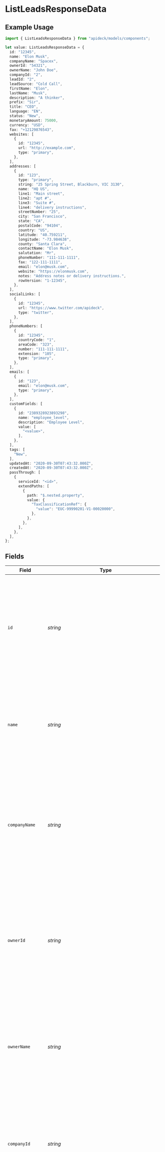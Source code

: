 # ListLeadsResponseData

## Example Usage

```typescript
import { ListLeadsResponseData } from "apideck/models/components";

let value: ListLeadsResponseData = {
  id: "12345",
  name: "Elon Musk",
  companyName: "Spacex",
  ownerId: "54321",
  ownerName: "John Doe",
  companyId: "2",
  leadId: "2",
  leadSource: "Cold Call",
  firstName: "Elon",
  lastName: "Musk",
  description: "A thinker",
  prefix: "Sir",
  title: "CEO",
  language: "EN",
  status: "New",
  monetaryAmount: 75000,
  currency: "USD",
  fax: "+12129876543",
  websites: [
    {
      id: "12345",
      url: "http://example.com",
      type: "primary",
    },
  ],
  addresses: [
    {
      id: "123",
      type: "primary",
      string: "25 Spring Street, Blackburn, VIC 3130",
      name: "HQ US",
      line1: "Main street",
      line2: "apt #",
      line3: "Suite #",
      line4: "delivery instructions",
      streetNumber: "25",
      city: "San Francisco",
      state: "CA",
      postalCode: "94104",
      country: "US",
      latitude: "40.759211",
      longitude: "-73.984638",
      county: "Santa Clara",
      contactName: "Elon Musk",
      salutation: "Mr",
      phoneNumber: "111-111-1111",
      fax: "122-111-1111",
      email: "elon@musk.com",
      website: "https://elonmusk.com",
      notes: "Address notes or delivery instructions.",
      rowVersion: "1-12345",
    },
  ],
  socialLinks: [
    {
      id: "12345",
      url: "https://www.twitter.com/apideck",
      type: "twitter",
    },
  ],
  phoneNumbers: [
    {
      id: "12345",
      countryCode: "1",
      areaCode: "323",
      number: "111-111-1111",
      extension: "105",
      type: "primary",
    },
  ],
  emails: [
    {
      id: "123",
      email: "elon@musk.com",
      type: "primary",
    },
  ],
  customFields: [
    {
      id: "2389328923893298",
      name: "employee_level",
      description: "Employee Level",
      value: [
        "<value>",
      ],
    },
  ],
  tags: [
    "New",
  ],
  updatedAt: "2020-09-30T07:43:32.000Z",
  createdAt: "2020-09-30T07:43:32.000Z",
  passThrough: [
    {
      serviceId: "<id>",
      extendPaths: [
        {
          path: "$.nested.property",
          value: {
            "TaxClassificationRef": {
              "value": "EUC-99990201-V1-00020000",
            },
          },
        },
      ],
    },
  ],
};
```

## Fields

| Field                                                                                                                                                                                                                                                        | Type                                                                                                                                                                                                                                                         | Required                                                                                                                                                                                                                                                     | Description                                                                                                                                                                                                                                                  | Example                                                                                                                                                                                                                                                      |
| ------------------------------------------------------------------------------------------------------------------------------------------------------------------------------------------------------------------------------------------------------------ | ------------------------------------------------------------------------------------------------------------------------------------------------------------------------------------------------------------------------------------------------------------ | ------------------------------------------------------------------------------------------------------------------------------------------------------------------------------------------------------------------------------------------------------------ | ------------------------------------------------------------------------------------------------------------------------------------------------------------------------------------------------------------------------------------------------------------ | ------------------------------------------------------------------------------------------------------------------------------------------------------------------------------------------------------------------------------------------------------------ |
| `id`                                                                                                                                                                                                                                                         | *string*                                                                                                                                                                                                                                                     | :heavy_minus_sign:                                                                                                                                                                                                                                           | A unique string identifier assigned to each lead within the CRM. This ID is used to uniquely distinguish each lead from others in the system and is essential for operations that require specific lead identification, such as updates or deletions.        | 12345                                                                                                                                                                                                                                                        |
| `name`                                                                                                                                                                                                                                                       | *string*                                                                                                                                                                                                                                                     | :heavy_check_mark:                                                                                                                                                                                                                                           | The full name of the lead as recorded in the CRM. This string is crucial for identifying the lead in user interfaces and reports, and it is always provided for each lead entry to ensure clarity in lead identification.                                    | Elon Musk                                                                                                                                                                                                                                                    |
| `companyName`                                                                                                                                                                                                                                                | *string*                                                                                                                                                                                                                                                     | :heavy_check_mark:                                                                                                                                                                                                                                           | The name of the company with which the lead is associated. This string provides context about the lead's business affiliations and is essential for understanding the lead's professional background and potential business opportunities.                   | Spacex                                                                                                                                                                                                                                                       |
| `ownerId`                                                                                                                                                                                                                                                    | *string*                                                                                                                                                                                                                                                     | :heavy_minus_sign:                                                                                                                                                                                                                                           | The unique identifier of the user or entity that owns or manages the lead within the CRM. This ID helps in assigning responsibility and tracking lead management activities, and it is particularly useful in systems with multiple users managing leads.    | 54321                                                                                                                                                                                                                                                        |
| `ownerName`                                                                                                                                                                                                                                                  | *string*                                                                                                                                                                                                                                                     | :heavy_minus_sign:                                                                                                                                                                                                                                           | The name of the lead's owner, typically a sales representative or account manager responsible for managing the lead. This is returned as a string and helps identify who is handling the lead within the CRM system.                                         | John Doe                                                                                                                                                                                                                                                     |
| `companyId`                                                                                                                                                                                                                                                  | *string*                                                                                                                                                                                                                                                     | :heavy_minus_sign:                                                                                                                                                                                                                                           | A unique identifier for the company associated with the lead. This string value links the lead to its respective company record in the CRM, facilitating organization and retrieval of company-specific lead data.                                           | 2                                                                                                                                                                                                                                                            |
| `leadId`                                                                                                                                                                                                                                                     | *string*                                                                                                                                                                                                                                                     | :heavy_minus_sign:                                                                                                                                                                                                                                           | The unique identifier assigned to the lead within the CRM system. This string is crucial for tracking and referencing the lead across various operations and integrations.                                                                                   | 2                                                                                                                                                                                                                                                            |
| `leadSource`                                                                                                                                                                                                                                                 | *string*                                                                                                                                                                                                                                                     | :heavy_minus_sign:                                                                                                                                                                                                                                           | Indicates the origin of the lead, such as a marketing campaign, referral, or direct inquiry. This string helps categorize leads based on their source, aiding in analysis and strategy development.                                                          | Cold Call                                                                                                                                                                                                                                                    |
| `firstName`                                                                                                                                                                                                                                                  | *string*                                                                                                                                                                                                                                                     | :heavy_minus_sign:                                                                                                                                                                                                                                           | The first name of the lead, provided as a string. This is used for personalizing communications and managing lead records within the CRM.                                                                                                                    | Elon                                                                                                                                                                                                                                                         |
| `lastName`                                                                                                                                                                                                                                                   | *string*                                                                                                                                                                                                                                                     | :heavy_minus_sign:                                                                                                                                                                                                                                           | The last name of the lead as recorded in the CRM system. This field may be empty if the lead's last name is not provided. It is used to identify and differentiate individual leads within the system.                                                       | Musk                                                                                                                                                                                                                                                         |
| `description`                                                                                                                                                                                                                                                | *string*                                                                                                                                                                                                                                                     | :heavy_minus_sign:                                                                                                                                                                                                                                           | A brief overview or summary of the lead, which may include notes or additional context about the lead's interests or interactions. This field is optional and can be customized to suit the needs of the CRM user.                                           | A thinker                                                                                                                                                                                                                                                    |
| `prefix`                                                                                                                                                                                                                                                     | *string*                                                                                                                                                                                                                                                     | :heavy_minus_sign:                                                                                                                                                                                                                                           | The prefix or title used before the lead's name, such as Mr., Ms., or Dr. This field helps in addressing the lead appropriately in communications and is optional.                                                                                           | Sir                                                                                                                                                                                                                                                          |
| `title`                                                                                                                                                                                                                                                      | *string*                                                                                                                                                                                                                                                     | :heavy_minus_sign:                                                                                                                                                                                                                                           | The professional job title of the lead, such as 'Software Engineer' or 'Marketing Manager'. This information is useful for understanding the lead's role and potential needs or interests.                                                                   | CEO                                                                                                                                                                                                                                                          |
| `language`                                                                                                                                                                                                                                                   | *string*                                                                                                                                                                                                                                                     | :heavy_minus_sign:                                                                                                                                                                                                                                           | The language preference of the lead, represented by a two-letter ISO 639-1 code, such as 'EN' for English. This helps in tailoring communications and content to the lead's preferred language.                                                              | EN                                                                                                                                                                                                                                                           |
| `status`                                                                                                                                                                                                                                                     | *string*                                                                                                                                                                                                                                                     | :heavy_minus_sign:                                                                                                                                                                                                                                           | Represents the current status of the lead, such as 'new', 'contacted', or 'qualified'. This helps in understanding the lead's position in the sales pipeline. The value is a string that indicates the lead's progress or state within the CRM system.       | New                                                                                                                                                                                                                                                          |
| `monetaryAmount`                                                                                                                                                                                                                                             | *number*                                                                                                                                                                                                                                                     | :heavy_minus_sign:                                                                                                                                                                                                                                           | The total monetary value associated with the lead, expressed as a numeric value. This figure is crucial for assessing the potential revenue from the lead and is typically used in financial forecasting and analysis.                                       | 75000                                                                                                                                                                                                                                                        |
| `currency`                                                                                                                                                                                                                                                   | [components.ListLeadsResponseCurrency](../../models/components/listleadsresponsecurrency.md)                                                                                                                                                                 | :heavy_minus_sign:                                                                                                                                                                                                                                           | Indicates the currency type for the monetary amount, following the ISO 4217 standard (e.g., 'USD' for US Dollars). This ensures that the monetary value is correctly interpreted in the context of international transactions.                               | USD                                                                                                                                                                                                                                                          |
| `fax`                                                                                                                                                                                                                                                        | *string*                                                                                                                                                                                                                                                     | :heavy_minus_sign:                                                                                                                                                                                                                                           | The fax number associated with the lead, formatted as a string. This contact detail is part of the lead's profile and can be used for sending documents via fax.                                                                                             | +12129876543                                                                                                                                                                                                                                                 |
| `websites`                                                                                                                                                                                                                                                   | [components.ListLeadsResponseWebsites](../../models/components/listleadsresponsewebsites.md)[]                                                                                                                                                               | :heavy_minus_sign:                                                                                                                                                                                                                                           | An array of website URLs related to the lead, providing additional online resources or contact points. Each entry in the array is a string representing a full URL, which can be used for further engagement or information gathering.                       |                                                                                                                                                                                                                                                              |
| `addresses`                                                                                                                                                                                                                                                  | [components.ListLeadsResponseAddresses](../../models/components/listleadsresponseaddresses.md)[]                                                                                                                                                             | :heavy_minus_sign:                                                                                                                                                                                                                                           | An array containing address objects related to the lead. Each object within the array holds detailed information about a specific address, allowing for comprehensive storage and retrieval of multiple addresses associated with a single lead.             |                                                                                                                                                                                                                                                              |
| `socialLinks`                                                                                                                                                                                                                                                | [components.ListLeadsResponseSocialLinks](../../models/components/listleadsresponsesociallinks.md)[]                                                                                                                                                         | :heavy_minus_sign:                                                                                                                                                                                                                                           | An array of social media links associated with the lead. Each entry in the array represents a different social media profile, allowing for comprehensive tracking of the lead's online presence.                                                             |                                                                                                                                                                                                                                                              |
| `phoneNumbers`                                                                                                                                                                                                                                               | [components.ListLeadsResponsePhoneNumbers](../../models/components/listleadsresponsephonenumbers.md)[]                                                                                                                                                       | :heavy_minus_sign:                                                                                                                                                                                                                                           | An array containing the lead's phone numbers, each represented as an object. This array can include multiple phone numbers, providing comprehensive contact options for the lead.                                                                            |                                                                                                                                                                                                                                                              |
| `emails`                                                                                                                                                                                                                                                     | [components.ListLeadsResponseEmails](../../models/components/listleadsresponseemails.md)[]                                                                                                                                                                   | :heavy_minus_sign:                                                                                                                                                                                                                                           | A list of email addresses associated with the lead. This array can contain multiple email strings, each representing a different email contact for the lead. It is useful for sending communications and updates to the lead.                                |                                                                                                                                                                                                                                                              |
| `customFields`                                                                                                                                                                                                                                               | [components.ListLeadsResponseCustomFields](../../models/components/listleadsresponsecustomfields.md)[]                                                                                                                                                       | :heavy_minus_sign:                                                                                                                                                                                                                                           | An array of custom fields that provide additional, user-defined information about the lead. Each entry in the array corresponds to a specific custom field, allowing for flexible data storage and retrieval.                                                |                                                                                                                                                                                                                                                              |
| `tags`                                                                                                                                                                                                                                                       | *string*[]                                                                                                                                                                                                                                                   | :heavy_minus_sign:                                                                                                                                                                                                                                           | An array of tags associated with the lead, used for categorization or filtering purposes. Each tag is a string that represents a specific label or keyword relevant to the lead.                                                                             | [<br/>"New"<br/>]                                                                                                                                                                                                                                            |
| `customMappings`                                                                                                                                                                                                                                             | [components.ListLeadsResponseCustomMappings](../../models/components/listleadsresponsecustommappings.md)                                                                                                                                                     | :heavy_minus_sign:                                                                                                                                                                                                                                           | Contains any custom mappings configured for the lead resource. This object may include key-value pairs that map custom fields to standard fields, allowing for tailored data representation. Useful for integrations that require specific field alignments. |                                                                                                                                                                                                                                                              |
| `updatedAt`                                                                                                                                                                                                                                                  | *string*                                                                                                                                                                                                                                                     | :heavy_minus_sign:                                                                                                                                                                                                                                           | The timestamp indicating when the lead was last updated, formatted in ISO 8601. This helps track changes and synchronize data updates across systems.                                                                                                        | 2020-09-30T07:43:32.000Z                                                                                                                                                                                                                                     |
| `createdAt`                                                                                                                                                                                                                                                  | *string*                                                                                                                                                                                                                                                     | :heavy_minus_sign:                                                                                                                                                                                                                                           | The timestamp indicating when the lead was initially created, formatted in ISO 8601. This is essential for understanding the lead's lifecycle and history within the CRM.                                                                                    | 2020-09-30T07:43:32.000Z                                                                                                                                                                                                                                     |
| `passThrough`                                                                                                                                                                                                                                                | [components.ListLeadsResponsePassThrough](../../models/components/listleadsresponsepassthrough.md)[]                                                                                                                                                         | :heavy_minus_sign:                                                                                                                                                                                                                                           | An array that holds service-specific custom data or modifications. This allows for the inclusion of additional, non-standard information when interacting with the CRM, facilitating more flexible data handling.                                            |                                                                                                                                                                                                                                                              |